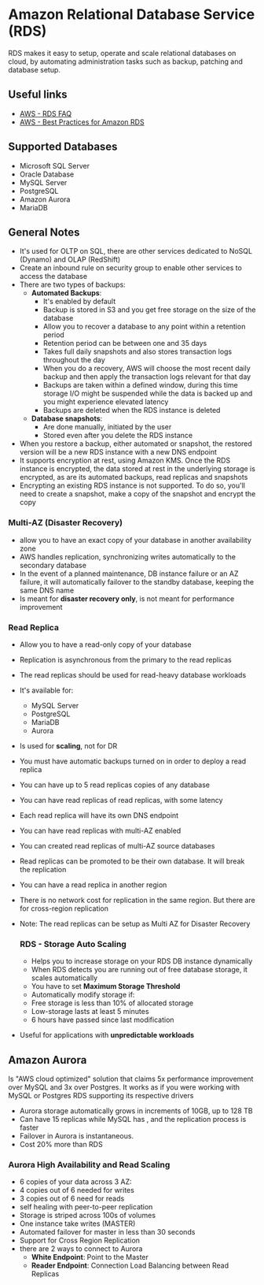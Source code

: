 # Amazon Relational Database Service (RDS)
RDS makes it easy to setup, operate and scale relational databases on cloud, by automating administration tasks such as backup, patching and database setup.

## Useful links
- [AWS - RDS FAQ](https://aws.amazon.com/rds/faqs/)
- [AWS - Best Practices for Amazon RDS](https://docs.aws.amazon.com/AmazonRDS/latest/UserGuide/CHAP_BestPractices.html)

## Supported Databases
- Microsoft SQL Server
- Oracle Database
- MySQL Server
- PostgreSQL
- Amazon Aurora
- MariaDB

## General Notes
- It's used for OLTP on SQL, there are other services dedicated to NoSQL (Dynamo) and OLAP (RedShift)
- Create an inbound rule on security group to enable other services to access the database
- There are two types of backups: 
    - **Automated Backups**:
        - It's enabled by default
        - Backup is stored in S3 and you get free storage on the size of the database
        - Allow you to recover a database to any point within a retention period
        - Retention period can be between one and 35 days
        - Takes full daily snapshots and also stores transaction logs throughout the day
        - When you do a recovery, AWS will choose the most recent daily backup and then apply the transaction logs relevant for that day
        - Backups are taken within a defined window, during this time storage I/O might be suspended while the data is backed up and you might experience elevated latency
        - Backups are deleted when the RDS instance is deleted
    - **Database snapshots**:
        - Are done manually, initiated by the user
        - Stored even after you delete the RDS instance
- When you restore a backup, either automated or snapshot, the restored version will be a new RDS instance with a new DNS endpoint
- It supports encryption at rest, using Amazon KMS. Once the RDS instance is encrypted, the data stored at rest in the underlying storage is encrypted, as are its automated backups, read replicas and snapshots
- Encrypting an existing RDS instance is not supported. To do so, you'll need to create a snapshot, make a copy of the snapshot and encrypt the copy
### Multi-AZ (Disaster Recovery)
- allow you to have an exact copy of your database in another availability zone
- AWS handles replication, synchronizing writes automatically to the secondary database
- In the event of a planned maintenance, DB instance failure or an AZ failure, it will automatically failover to the standby database, keeping the same DNS name
- Is meant for **disaster recovery only**, is not meant for performance improvement
### Read Replica
-  Allow you to have a read-only copy of your database
- Replication is asynchronous from the primary to the read replicas
- The read replicas should be used for read-heavy database workloads
- It's available for:
    - MySQL Server
    - PostgreSQL
    - MariaDB
    - Aurora
- Is used for **scaling**, not for DR
- You must have automatic backups turned on in order to deploy a read replica
- You can have up to 5 read replicas copies of any database
- You can have read replicas of read replicas, with some latency
- Each read replica will have its own DNS endpoint
- You can have read replicas with multi-AZ enabled
- You can created read replicas of multi-AZ source databases
- Read replicas can be promoted to be their own database. It will break the replication
- You can have a read replica in another region
- There is no network cost for replication in the same region. But there are for cross-region replication
- Note: The read replicas can be setup as Multi AZ for Disaster Recovery

    ### RDS - Storage Auto Scaling
    - Helps you to increase storage on your RDS DB instance dynamically
    - When RDS detects you are running out of free database storage, it scales automatically
    - You have to set **Maximum Storage Threshold** 
    - Automatically modify storage if:
     - Free storage is less than 10% of allocated storage
     - Low-storage lasts at least 5 minutes
     - 6 hours have passed since last modification
- Useful for applications with **unpredictable workloads**


## Amazon Aurora

Is "AWS cloud optimized" solution that claims 5x performance improvement over MySQL and 3x over Postgres. It works as if you were working with MySQL or Postgres RDS supporting its respective drivers

 - Aurora storage automatically grows in increments of 10GB, up to 128 TB
 - Can have 15 replicas while MySQL has , and the replication process is faster
 - Failover in Aurora is instantaneous.
 - Cost 20% more than RDS
 
 ### Aurora High Availability and Read Scaling

- 6 copies of your data across 3 AZ:
 - 4 copies out of 6 needed for writes
 - 3 copies out of 6 need for reads
 - self healing with peer-to-peer replication
 - Storage is striped across 100s of volumes
- One instance take writes (MASTER)
- Automated failover for master in less than 30 seconds
- Support for Cross Region Replication
- there are 2 ways to connect to Aurora
    - **White Endpoint**: Point to the Master
    - **Reader Endpoint**: Connection Load Balancing between Read Replicas